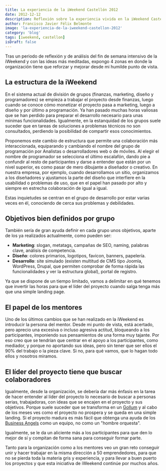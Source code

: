 ```yaml
---
title: La experiencia de la iWeekend Castellón 2012
date: 2012-12-12
description: Reflexión sobre la experiencia vivida en la iWeekend Castellón 2012, destacando aprendizajes, propuestas de mejora y el impacto en la colaboración entre emprendedores.
author: Francisco Javier Félix Belmonte
image: 'la-experiencia-de-la-iweekend-castellon-2012'
category: 'blog'
tags: [iweekend, castellon]
isDraft: false
---
```


Tras un periodo de reflexión y de análisis del fin de semana intensivo de la iWeekend y con las ideas más meditadas,
expongo 4 zonas en donde la organización tiene que reforzar y mejorar desde mi humilde punto de vista.

## La estructura de la iWeekend

En el sistema actual de división de grupos (finanzas, marketing, diseño y programadores) se empieza a trabajar el
proyecto desde finanzas, luego cuando se conoce cómo monetizar el proyecto pasa a marketing, luego a diseño y por último
a programación. Ya han pasado muchas horas valiosas que se han perdido para preparar el desarrollo necesario para unas
mínimas funcionalidades. Igualmente, en la estanquidad de los grupos suele suceder que en tareas de soluciones a
problemas técnicos no son consultados, perdiendo la posibilidad de compartir esos conocimientos.

Proponemos este cambio de estructura que permite una colaboración más interaccionada, equiparando y cambiando el nombre
del grupo de programación por Analistas o desarrolladores web o de móviles. Al elegir el nombre de programador se
selecciona el último escalafón, dando pie a confundir al resto de participantes y darse a entender que están por un
nivel superior, es como pasar de mero dibujante a diseñador o creativo. En nuestra empresa, por ejemplo, cuando
desarrollamos un sitio, organizamos a los diseñadores y ajustamos la parte del diseño que interfiere en la usabilidad o
problemas de uso, que en el papel han pasado por alto y siempre en estrecha colaboración de igual a igual.

Estas inquietudes se centran en el grupo de desarrollo por estar varias veces en él, conociendo de cerca sus problemas y
debilidades.

## Objetivos bien definidos por grupo

También sería de gran ayuda definir en cada grupo unos objetivos, aparte de los ya realizados actualmente, como pueden
ser:

- **Marketing**: slogan, metatags, campañas de SEO, naming, palabras clave, análisis de competencia.
- **Diseño**: colores primarios, logotipos, favicon, banners, papelería.
- **Desarrollo**: site simulado (existen multitud de CMS tipo Joomla, WordPress, Drupal, que permiten comprobar de forma
  rápida las funcionalidades y ver la estructura global), portal de registro.

Ya que se dispone de un tiempo limitado, vamos a delimitar en qué tenemos que invertir las horas para que el líder del
proyecto cuando salga tenga más que una simple landing page.

## El papel de los mentores

Uno de los últimos cambios que se han realizado en la iWeekend es introducir la persona del mentor. Desde mi punto de
vista, está acertado, pero aprecio una excesiva o incluso agresiva actitud, bloqueando a los participantes, imponiendo
sus pensamientos de una forma muy tajante. Por eso creo que se tendrían que centrar en el apoyo a los participantes,
como mediador, y porque no aportando sus ideas, pero sin tener que ser ellos el 90% del trabajo o la pieza clave. Si no,
para qué vamos, que lo hagan todo ellos y nosotros miramos.

## El líder del proyecto tiene que buscar colaboradores

Igualmente, desde la organización, se debería dar más énfasis en la tarea de hacer entender al líder del proyecto lo
necesario de buscar a personas serias, trabajadoras, con ideas que se encajen en el proyecto y sus objetivos. Porque
suele suceder que se transforma en un [Gollum](http://es.wikipedia.org/wiki/Gollum) y al cabo de los meses ves como el
proyecto no prospera y se queda en una simple landing. Si el proyecto madura es más fácil que obtenga una ayuda de
los [Business Angels](http://es.wikipedia.org/wiki/Inversor_%C3%A1ngel) como un equipo, no como un "hombre orquesta".

Igualmente, se le da un aliciente más a los participantes para que den lo mejor de sí y compitan de forma sana para
conseguir formar parte.

Tanto para la organización como a los mentores veo un gran reto conseguir unir y hacer trabajar en la misma dirección a
50 emprendedores, para que no se pierda toda la materia gris y experiencia, y para llevar a buen puerto los proyectos y
que esta iniciativa de iWeekend continúe por muchos años.
